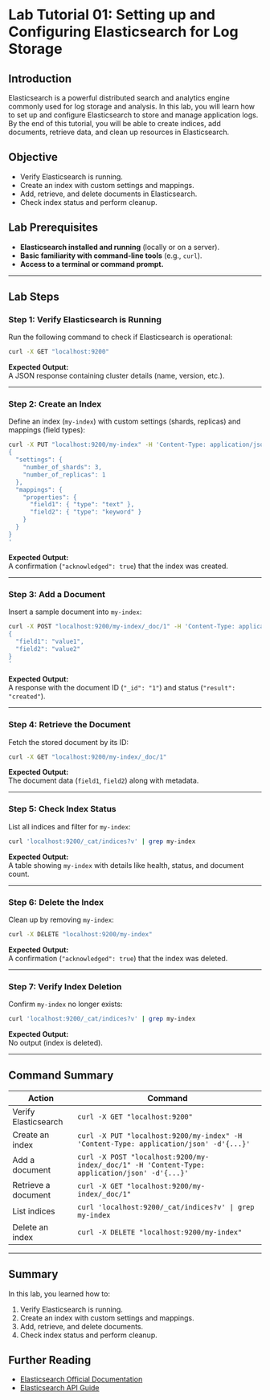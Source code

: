 # **Lab Tutorial 01: Setting up and Configuring Elasticsearch for Log Storage**  

## **Introduction**  
Elasticsearch is a powerful distributed search and analytics engine commonly used for log storage and analysis. In this lab, you will learn how to set up and configure Elasticsearch to store and manage application logs. By the end of this tutorial, you will be able to create indices, add documents, retrieve data, and clean up resources in Elasticsearch.  

## **Objective**  
- Verify Elasticsearch is running.  
- Create an index with custom settings and mappings.  
- Add, retrieve, and delete documents in Elasticsearch.  
- Check index status and perform cleanup.  

## **Lab Prerequisites**  
- **Elasticsearch installed and running** (locally or on a server).  
- **Basic familiarity with command-line tools** (e.g., `curl`).  
- **Access to a terminal or command prompt.**  

---

## **Lab Steps**  

### **Step 1: Verify Elasticsearch is Running**  
Run the following command to check if Elasticsearch is operational:  

```bash
curl -X GET "localhost:9200"
```  
**Expected Output:**  
A JSON response containing cluster details (name, version, etc.).  

---

### **Step 2: Create an Index**  
Define an index (`my-index`) with custom settings (shards, replicas) and mappings (field types):  

```bash
curl -X PUT "localhost:9200/my-index" -H 'Content-Type: application/json' -d'
{
  "settings": {
    "number_of_shards": 3,
    "number_of_replicas": 1
  },
  "mappings": {
    "properties": {
      "field1": { "type": "text" },
      "field2": { "type": "keyword" }
    }
  }
}
'
```  
**Expected Output:**  
A confirmation (`"acknowledged": true`) that the index was created.  

---

### **Step 3: Add a Document**  
Insert a sample document into `my-index`:  

```bash
curl -X POST "localhost:9200/my-index/_doc/1" -H 'Content-Type: application/json' -d'
{
  "field1": "value1",
  "field2": "value2"
}
'
```  
**Expected Output:**  
A response with the document ID (`"_id": "1"`) and status (`"result": "created"`).  

---

### **Step 4: Retrieve the Document**  
Fetch the stored document by its ID:  

```bash
curl -X GET "localhost:9200/my-index/_doc/1"
```  
**Expected Output:**  
The document data (`field1`, `field2`) along with metadata.  

---

### **Step 5: Check Index Status**  
List all indices and filter for `my-index`:  

```bash
curl 'localhost:9200/_cat/indices?v' | grep my-index
```  
**Expected Output:**  
A table showing `my-index` with details like health, status, and document count.  

---

### **Step 6: Delete the Index**  
Clean up by removing `my-index`:  

```bash
curl -X DELETE "localhost:9200/my-index"
```  
**Expected Output:**  
A confirmation (`"acknowledged": true`) that the index was deleted.  

---

### **Step 7: Verify Index Deletion**  
Confirm `my-index` no longer exists:  

```bash
curl 'localhost:9200/_cat/indices?v' | grep my-index
```  
**Expected Output:**  
No output (index is deleted).  

---

## **Command Summary**  

| **Action**               | **Command**                                                                 |
|--------------------------|-----------------------------------------------------------------------------|
| Verify Elasticsearch     | `curl -X GET "localhost:9200"`                                             |
| Create an index          | `curl -X PUT "localhost:9200/my-index" -H 'Content-Type: application/json' -d'{...}'` |
| Add a document           | `curl -X POST "localhost:9200/my-index/_doc/1" -H 'Content-Type: application/json' -d'{...}'` |
| Retrieve a document      | `curl -X GET "localhost:9200/my-index/_doc/1"`                             |
| List indices             | `curl 'localhost:9200/_cat/indices?v' \| grep my-index`                    |
| Delete an index          | `curl -X DELETE "localhost:9200/my-index"`                                 |

---

## **Summary**  
In this lab, you learned how to:  
1. Verify Elasticsearch is running.  
2. Create an index with custom settings and mappings.  
3. Add, retrieve, and delete documents.  
4. Check index status and perform cleanup.  

## **Further Reading**  
- [Elasticsearch Official Documentation](https://www.elastic.co/guide/en/elasticsearch/reference/current/index.html)  
- [Elasticsearch API Guide](https://www.elastic.co/guide/en/elasticsearch/reference/current/rest-apis.html)  
